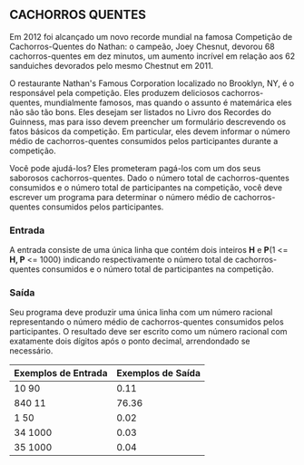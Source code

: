 ## CACHORROS QUENTES

Em 2012 foi alcançado um novo recorde mundial na famosa Competição de Cachorros-Quentes do Nathan: o campeão, Joey Chesnut, devorou 68 cachorros-quentes em dez minutos, um aumento incrível em relação aos 62 sanduiches devorados pelo mesmo Chestnut em 2011.

O restaurante Nathan's Famous Corporation localizado no Brooklyn, NY, é o responsável pela competição. Eles produzem deliciosos cachorros-quentes, mundialmente famosos, mas quando o assunto é matemárica eles não são tão bons. Eles desejam ser listados no Livro dos Recordes do Guinness, mas para isso devem preencher um formulário descrevendo os fatos básicos da competição. Em particular, eles devem informar o número médio de cachorros-quentes consumidos pelos participantes durante a competição.

Você pode ajudá-los? Eles prometeram pagá-los com um dos seus saborosos cachorros-quentes. Dado o número total de cachorros-quentes consumidos e o número total de participantes na competição, você deve escrever um programa para determinar o número médio de cachorros-quentes consumidos pelos participantes.

### Entrada

A entrada consiste de uma única linha que contém dois inteiros **H** e **P**(1 <= **H, P** <= 1000) indicando respectivamente o número total de cachorros-quentes consumidos e o número total de participantes na competição.

### Saída

Seu programa deve produzir uma única linha com um número racional representando o número médio de cachorros-quentes consumidos pelos participantes. O resultado deve ser escrito como um número racional com exatamente dois dígitos após o ponto decimal, arrendondado se necessário.

|**Exemplos de Entrada**    |**Exemplos de Saída**  |
|:---                   |:---               |
|10 90                  |0.11               |
|840 11                 |76.36              |
|1 50                   |0.02               |
|34 1000                |0.03               |
|35 1000                |0.04               |
